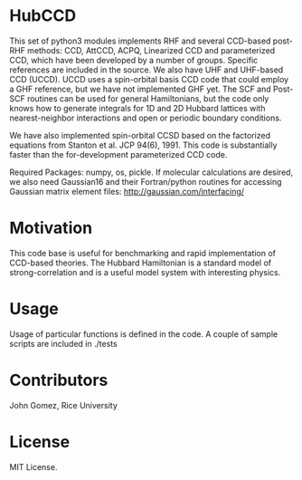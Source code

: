 # HubCCD
This set of python3 modules implements RHF and several CCD-based post-RHF methods: CCD, AttCCD, ACPQ, Linearized CCD and parameterized CCD, which have been developed by a number of groups.
Specific references are included in the source. We also have UHF and UHF-based CCD (UCCD). UCCD uses a spin-orbital basis CCD code that could employ a GHF
reference, but we have not implemented GHF yet.
The SCF and Post-SCF routines can be used for general Hamiltonians, but the code only knows
how to generate integrals for 1D and 2D Hubbard lattices with nearest-neighbor interactions
and open or periodic boundary conditions.

We have also implemented spin-orbital CCSD based on the factorized equations from Stanton et al. JCP 94(6), 1991. This code is substantially faster
than the for-development parameterized CCD code.

Required Packages: numpy, os, pickle. If molecular calculations are desired, we also need Gaussian16 and their Fortran/python
routines for accessing Gaussian matrix element files: http://gaussian.com/interfacing/

# Motivation
This code base is useful for benchmarking and rapid implementation of CCD-based theories.
The Hubbard Hamiltonian is a standard model of strong-correlation and is a useful model system
with interesting physics.


# Usage
Usage of particular functions is defined in the code. 
A couple of sample scripts are included in ./tests

# Contributors
John Gomez, Rice University

# License
MIT License.
